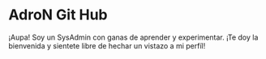 # AdroN Git Hub
¡Aupa! Soy un SysAdmin con ganas de aprender y experimentar. ¡Te doy la bienvenida y sientete libre de hechar un vistazo a mi perfíl!